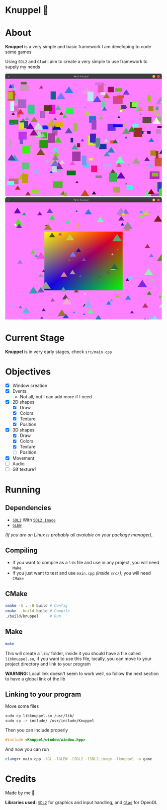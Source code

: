 # Knuppel 🦇
# About
**Knuppel** is a very simple and basic framework I am developing to code some games

Using `SDL2` and `Glad` I aim to create a very simple to use framework to supply my needs

![demo2](media/demo2.png)
![demo3](media/demo3.png)

# Current Stage
**Knuppel** is in very early stages, check `src/main.cpp`

# Objectives
- [X] Window creation
- [X] Events
    + Not all, but I can add more if I need
- [X] 2D shapes
    + [X] Draw
    + [X] Colors
    + [X] Texture
    + [X] Position
- [X] 3D shapes
    + [X] Draw
    + [X] Colors
    + [X] Texture
    + [ ] Position
- [X] Movement
- [ ] Audio
- [ ] Gif texture?

# Running
## Dependencies
- [`SDL2`](https://www.libsdl.org/) With [`SDL2 Image`](https://wiki.libsdl.org/SDL2_image/FrontPage)
- [`GLEW`](https://glew.sourceforge.net/)

*(If you are on Linux is probably all avaiable on your package manager)*,

## Compiling
- If you want to compile as a `lib` file and use in any project, you will need `Make`
- If you just want to test and use `main.cpp` *(inside `src/`)*, you will need `CMake`

## CMake
```sh
cmake -S . -B build # Config
cmake --build build # Compile
./build/knuppel     # Run
```

## Make
```sh
make
```
This will create a `lib/` folder, inside it you should have a file called `libknuppel.so`, if you want to use this file,
 locally, you can move to your project directory and link to your program

**WARNING:** Local link doesn't seem to work well, so follow the next section to have a global link of the lib

## Linking to your program
<!-- ### Locally -->
<!-- Move `include` folder to your project -->
<!---->
<!-- Let's say you have a file called `main.cpp` importing **Knuppel**, you should include with `""`: -->
<!-- ```cpp -->
<!-- #include "include/Knuppel/window/window.hpp" -->
<!-- ``` -->
<!---->
<!-- To run the program with `Knuppel` linked, you should run the following command: -->
<!-- ```sh -->
<!-- clang++ main.cpp -lSDL2 -lSDL2_image -lGL -lGLEW -L. -lknuppel -o game -->
<!-- ``` -->

<!-- ### Globally -->
<!-- Alternativally, to not have to use `-L.` flag, you can move `libknuppel.so` to `/usr/lib` and **Knuppel**'s include folder to `/usr/include`, -->
<!--  this way you don't need to move `libknuppel.so` to every project you want to use it -->

Move some files
```
sudo cp libknuppel.so /usr/lib/
sudo cp -r include/ /usr/include/Knuppel
```

Then you can include properly
```cpp
#include <Knuppel/window/window.hpp>
```

And now you can run
```sh
clang++ main.cpp -lGL -lGLEW -lSDL2 -lSDL2_image -lknuppel -o game
```

# Credits
Made by me 🦇

**Libraries used:** [`SDL2`](https://www.libsdl.org/) for graphics and input handling, and [`Glad`](https://glad.dav1d.de/) for OpenGL

